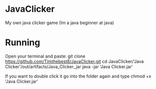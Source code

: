 # JavaClicker
My own java clicker game (Im a java beginner at java)

# Running
Open your terminal and paste:
git clone https://github.com/Timthebest8/JavaClicker.git
cd JavaClicker/'Java Clicker'/out/artifacts/Java_Clicker_jar
java -jar 'Java Clicker.jar'

If you want to double click it go into the folder again and type chmod +x 'Java Clicker.jar'
